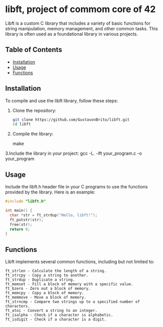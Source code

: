 # libft, project of commom core of 42

Libft is a custom C library that includes a variety of basic functions for string manipulation, memory management, and other common tasks. This library is often used as a foundational library in various projects.

## Table of Contents

- [Installation](#installation)
- [Usage](#usage)
- [Functions](#functions)

## Installation

To compile and use the libft library, follow these steps:

1. Clone the repository:
   ```sh
   git clone https://github.com/GustavonBrito/libft.git
   cd libft
   ```
2. Compile the library:

     make
  
3.Include the library in your project:
     gcc -L. -lft your_program.c -o your_program

## Usage

Include the libft.h header file in your C programs to use the functions provided by the library. Here is an example:

  ```C
  #include "libft.h"

  int main() {
    char *str = ft_strdup("Hello, libft!");
    ft_putstr(str);
    free(str);
    return 0;
  }
 ```

## Functions

Libft implements several common functions, including but not limited to:

    ft_strlen - Calculate the length of a string.
    ft_strcpy - Copy a string to another.
    ft_strdup - Duplicate a string.
    ft_memset - Fill a block of memory with a specific value.
    ft_bzero - Zero out a block of memory.
    ft_memcpy - Copy a block of memory.
    ft_memmove - Move a block of memory.
    ft_strncmp - Compare two strings up to a specified number of characters.
    ft_atoi - Convert a string to an integer.
    ft_isalpha - Check if a character is alphabetic.
    ft_isdigit - Check if a character is a digit.


 
